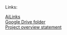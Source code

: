 Links:

[AiLinks](https://github.com/ZPR-PJATK/ZPR-Main/blob/cf59af259a95952ea6a4d8c68ef228ca8340a105/AILinks/AILinks.md)  
[Google Drive folder](https://drive.google.com/drive/folders/1eqc1Gei3hm0qHChs8IBiM5XvyekgtXL5)  
[Project overview statement](https://docs.google.com/document/d/1JH-HxODtakMs9jBycG0JWcCHDfGfe0iEGJikHyyg0W0/edit)
